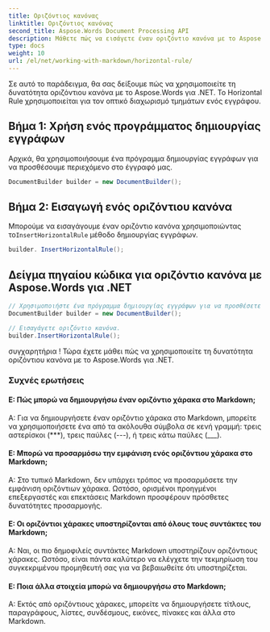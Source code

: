 ```yaml
---
title: Οριζόντιος κανόνας
linktitle: Οριζόντιος κανόνας
second_title: Aspose.Words Document Processing API
description: Μάθετε πώς να εισάγετε έναν οριζόντιο κανόνα με το Aspose.Words για .NET Βήμα προς βήμα οδηγό.
type: docs
weight: 10
url: /el/net/working-with-markdown/horizontal-rule/
---
```


Σε αυτό το παράδειγμα, θα σας δείξουμε πώς να χρησιμοποιείτε τη δυνατότητα οριζόντιου κανόνα με το Aspose.Words για .NET. Το Horizontal Rule χρησιμοποιείται για τον οπτικό διαχωρισμό τμημάτων ενός εγγράφου.

## Βήμα 1: Χρήση ενός προγράμματος δημιουργίας εγγράφων

Αρχικά, θα χρησιμοποιήσουμε ένα πρόγραμμα δημιουργίας εγγράφων για να προσθέσουμε περιεχόμενο στο έγγραφό μας.

```csharp
DocumentBuilder builder = new DocumentBuilder();
```

## Βήμα 2: Εισαγωγή ενός οριζόντιου κανόνα

 Μπορούμε να εισαγάγουμε έναν οριζόντιο κανόνα χρησιμοποιώντας το`InsertHorizontalRule` μέθοδο δημιουργίας εγγράφων.

```csharp
builder. InsertHorizontalRule();
```

## Δείγμα πηγαίου κώδικα για οριζόντιο κανόνα με Aspose.Words για .NET

```csharp
// Χρησιμοποιήστε ένα πρόγραμμα δημιουργίας εγγράφων για να προσθέσετε περιεχόμενο στο έγγραφο.
DocumentBuilder builder = new DocumentBuilder();

// Εισαγάγετε οριζόντιο κανόνα.
builder.InsertHorizontalRule();
```

συγχαρητήρια ! Τώρα έχετε μάθει πώς να χρησιμοποιείτε τη δυνατότητα οριζόντιου κανόνα με το Aspose.Words για .NET.


### Συχνές ερωτήσεις

#### Ε: Πώς μπορώ να δημιουργήσω έναν οριζόντιο χάρακα στο Markdown;

Α: Για να δημιουργήσετε έναν οριζόντιο χάρακα στο Markdown, μπορείτε να χρησιμοποιήσετε ένα από τα ακόλουθα σύμβολα σε κενή γραμμή: τρεις αστερίσκοι (\***), τρεις παύλες (\---), ή τρεις κάτω παύλες (\___).

#### Ε: Μπορώ να προσαρμόσω την εμφάνιση ενός οριζόντιου χάρακα στο Markdown;

Α: Στο τυπικό Markdown, δεν υπάρχει τρόπος να προσαρμόσετε την εμφάνιση οριζόντιων χάρακα. Ωστόσο, ορισμένοι προηγμένοι επεξεργαστές και επεκτάσεις Markdown προσφέρουν πρόσθετες δυνατότητες προσαρμογής.

#### Ε: Οι οριζόντιοι χάρακες υποστηρίζονται από όλους τους συντάκτες του Markdown;

Α: Ναι, οι πιο δημοφιλείς συντάκτες Markdown υποστηρίζουν οριζόντιους χάρακες. Ωστόσο, είναι πάντα καλύτερο να ελέγχετε την τεκμηρίωση του συγκεκριμένου προμηθευτή σας για να βεβαιωθείτε ότι υποστηρίζεται.

#### Ε: Ποια άλλα στοιχεία μπορώ να δημιουργήσω στο Markdown;

Α: Εκτός από οριζόντιους χάρακες, μπορείτε να δημιουργήσετε τίτλους, παραγράφους, λίστες, συνδέσμους, εικόνες, πίνακες και άλλα στο Markdown.